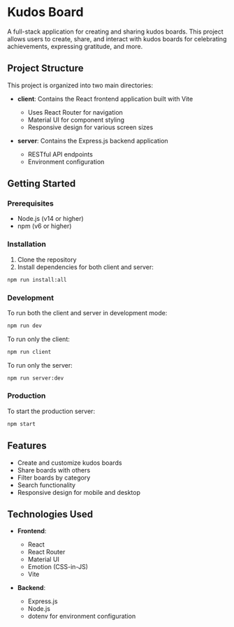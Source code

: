 # Kudos Board

A full-stack application for creating and sharing kudos boards. This project allows users to create, share, and interact with kudos boards for celebrating achievements, expressing gratitude, and more.

## Project Structure

This project is organized into two main directories:

- **client**: Contains the React frontend application built with Vite
  - Uses React Router for navigation
  - Material UI for component styling
  - Responsive design for various screen sizes

- **server**: Contains the Express.js backend application
  - RESTful API endpoints
  - Environment configuration

## Getting Started

### Prerequisites

- Node.js (v14 or higher)
- npm (v6 or higher)

### Installation

1. Clone the repository
2. Install dependencies for both client and server:

```bash
npm run install:all
```

### Development

To run both the client and server in development mode:

```bash
npm run dev
```

To run only the client:

```bash
npm run client
```

To run only the server:

```bash
npm run server:dev
```

### Production

To start the production server:

```bash
npm start
```

## Features

- Create and customize kudos boards
- Share boards with others
- Filter boards by category
- Search functionality
- Responsive design for mobile and desktop

## Technologies Used

- **Frontend**:
  - React
  - React Router
  - Material UI
  - Emotion (CSS-in-JS)
  - Vite

- **Backend**:
  - Express.js
  - Node.js
  - dotenv for environment configuration
